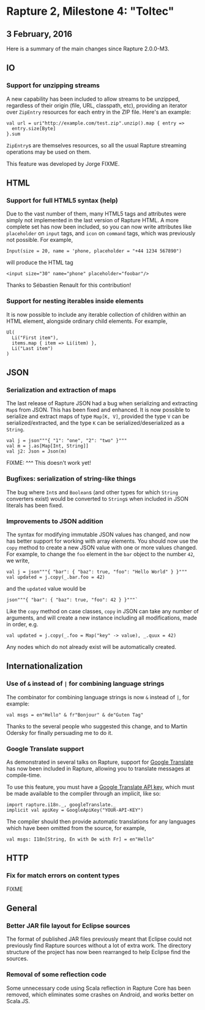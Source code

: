 
# Rapture 2, Milestone 4: "Toltec"
## 3 February, 2016

Here is a summary of the main changes since Rapture 2.0.0-M3.

## IO

### Support for unzipping streams

A new capability has been included to allow streams to be unzipped, regardless
of their origin (file, URL, classpath, etc), providing an iterator over
`ZipEntry` resources for each entry in the ZIP file. Here's an example:

```
val url = uri"http://example.com/test.zip".unzip().map { entry =>
  entry.size[Byte]
}.sum
```

`ZipEntry`s are themselves resources, so all the usual Rapture streaming
operations may be used on them.

This feature was developed by Jorge FIXME.

## HTML

### Support for full HTML5 syntax (help)

Due to the vast number of them, many HTML5 tags and attributes were simply not
implemented in the last version of Rapture HTML. A more complete set has now
been included, so you can now write attributes like `placeholder` on `input`
tags, and `icon` on `command` tags, which was previously not possible. For
example,

```
Input(size = 20, name = 'phone, placeholder = "+44 1234 567890")
```

will produce the HTML tag

```
<input size="30" name="phone" placeholder="foobar"/>
```

Thanks to Sébastien Renault for this contribution!

### Support for nesting iterables inside elements

It is now possible to include any iterable collection of children within an
HTML element, alongside ordinary child elements. For example,

```
Ul(
  Li("First item"),
  items.map { item => Li(item) },
  Li("Last item")
)
```

## JSON

### Serialization and extraction of maps

The last release of Rapture JSON had a bug when serializing and extracting
`Map`s from JSON. This has been fixed and enhanced. It is now possible to
serialize and extract maps of type `Map[K, V]`, provided the type `V` can be
serialized/extracted, and the type `K` can be serialized/deserialized as a
`String`.

```
val j = json"""{ "1": "one", "2": "two" }"""
val m = j.as[Map[Int, String]]
val j2: Json = Json(m)
```

FIXME: ^^^ This doesn't work yet!

### Bugfixes: serialization of string-like things

The bug where `Int`s and `Boolean`s (and other types for which `String`
converters exist) would be converted to `String`s when included in JSON
literals has been fixed.

### Improvements to JSON addition

The syntax for modifying immutable JSON values has changed, and now has better
support for working with array elements. You should now use the `copy` method
to create a new JSON value with one or more values changed. For example, to
change the `foo` element in the `bar` object to the number `42`, we write,

```
val j = json"""{ "bar": { "baz": true, "foo": "Hello World" } }"""
val updated = j.copy(_.bar.foo = 42)
```

and the `updated` value would be

```
json"""{ "bar": { "baz": true, "foo": 42 } }"""`
```

Like the `copy` method on case classes, `copy` in JSON can take any number of
arguments, and will create a new instance including all modifications, made in
order, e.g.

```
val updated = j.copy(_.foo = Map("key" -> value), _.quux = 42)
```

Any nodes which do not already exist will be automatically created.

## Internationalization

### Use of `&` instead of `|` for combining language strings

The combinator for combining language strings is now `&` instead of `|`, for example:

```
val msgs = en"Hello" & fr"Bonjour" & de"Guten Tag"
```

Thanks to the several people who suggested this change, and to Martin Odersky
for finally persuading me to do it.

### Google Translate support

As demonstrated in several talks on Rapture, support for [Google
Translate](https://translate.google.com/) has now been included in Rapture,
allowing you to translate messages at compile-time.

To use this feature, you must have a [Google Translate API
key](https://cloud.google.com/translate/v2/getting_started), which must be made
available to the compiler through an implicit, like so:

```
import rapture.i18n._, googleTranslate._
implicit val apiKey = GoogleApiKey("YOUR-API-KEY")
```

The compiler should then provide automatic translations for any languages which
have been omitted from the source, for example,

```
val msgs: I18n[String, En with De with Fr] = en"Hello"
```

## HTTP

### Fix for match errors on content types

FIXME

## General

### Better JAR file layout for Eclipse sources

The format of published JAR files previously meant that Eclipse could not
previously find Rapture sources without a lot of extra work. The directory
structure of the project has now been rearranged to help Eclipse find the
sources.

### Removal of some reflection code

Some unnecessary code using Scala reflection in Rapture Core has been removed,
which eliminates some crashes on Android, and works better on Scala.JS.



